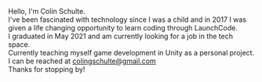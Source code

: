 Hello, I'm Colin Schulte. </br>
I've been fascinated with technology since I was a child and in 2017 I was given a life changing opportunity to learn coding through LaunchCode. </br>
I graduated in May 2021 and am currently looking for a job in the tech space. </br>
Currently teaching myself game development in Unity as a personal project. </br>
I can be reached at colingschulte@gmail.com </br>
Thanks for stopping by!
